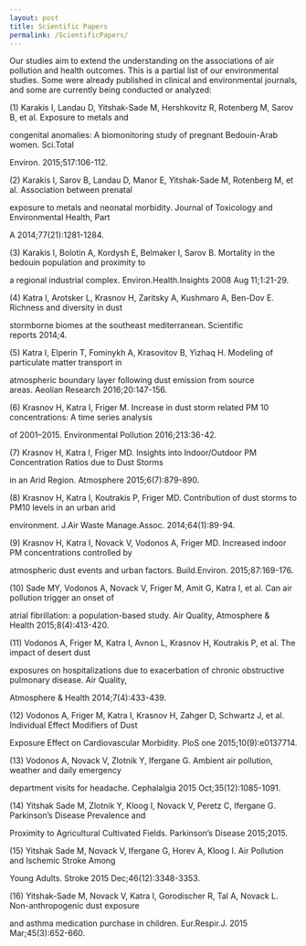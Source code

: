 ```yaml
---
layout: post
title: Scientific Papers
permalink: /ScientificPapers/
---
```


Our studies aim to extend the understanding on the associations of air pollution and health outcomes. This is a partial list of our environmental studies. Some were already published in clinical and environmental journals, and some are currently being conducted or analyzed:  

(1) Karakis I, Landau D, Yitshak-Sade M, Hershkovitz R, Rotenberg M, Sarov B, et al. Exposure to metals and

congenital anomalies: A biomonitoring study of pregnant Bedouin-Arab women. Sci.Total

Environ. 2015;517:106-112.

(2) Karakis I, Sarov B, Landau D, Manor E, Yitshak-Sade M, Rotenberg M, et al. Association between prenatal

exposure to metals and neonatal morbidity. Journal of Toxicology and Environmental Health, Part

A 2014;77(21):1281-1284.

(3) Karakis I, Bolotin A, Kordysh E, Belmaker I, Sarov B. Mortality in the bedouin population and proximity to

a regional industrial complex. Environ.Health.Insights 2008 Aug 11;1:21-29.

(4) Katra I, Arotsker L, Krasnov H, Zaritsky A, Kushmaro A, Ben-Dov E. Richness and diversity in dust

stormborne biomes at the southeast mediterranean. Scientific reports 2014;4.

(5) Katra I, Elperin T, Fominykh A, Krasovitov B, Yizhaq H. Modeling of particulate matter transport in

atmospheric boundary layer following dust emission from source areas. Aeolian Research 2016;20:147-156.

(6) Krasnov H, Katra I, Friger M. Increase in dust storm related PM 10 concentrations: A time series analysis

of 2001–2015. Environmental Pollution 2016;213:36-42.

(7) Krasnov H, Katra I, Friger MD. Insights into Indoor/Outdoor PM Concentration Ratios due to Dust Storms

in an Arid Region. Atmosphere 2015;6(7):879-890.

(8) Krasnov H, Katra I, Koutrakis P, Friger MD. Contribution of dust storms to PM10 levels in an urban arid

environment. J.Air Waste Manage.Assoc. 2014;64(1):89-94.

(9) Krasnov H, Katra I, Novack V, Vodonos A, Friger MD. Increased indoor PM concentrations controlled by

atmospheric dust events and urban factors. Build.Environ. 2015;87:169-176.

(10) Sade MY, Vodonos A, Novack V, Friger M, Amit G, Katra I, et al. Can air pollution trigger an onset of

atrial fibrillation: a population-based study. Air Quality, Atmosphere &amp; Health 2015;8(4):413-420.

(11) Vodonos A, Friger M, Katra I, Avnon L, Krasnov H, Koutrakis P, et al. The impact of desert dust

exposures on hospitalizations due to exacerbation of chronic obstructive pulmonary disease. Air Quality,

Atmosphere &amp; Health 2014;7(4):433-439.

(12) Vodonos A, Friger M, Katra I, Krasnov H, Zahger D, Schwartz J, et al. Individual Effect Modifiers of Dust

Exposure Effect on Cardiovascular Morbidity. PloS one 2015;10(9):e0137714.

(13) Vodonos A, Novack V, Zlotnik Y, Ifergane G. Ambient air pollution, weather and daily emergency

department visits for headache. Cephalalgia 2015 Oct;35(12):1085-1091.

(14) Yitshak Sade M, Zlotnik Y, Kloog I, Novack V, Peretz C, Ifergane G. Parkinson’s Disease Prevalence and

Proximity to Agricultural Cultivated Fields. Parkinson’s Disease 2015;2015.

(15) Yitshak Sade M, Novack V, Ifergane G, Horev A, Kloog I. Air Pollution and Ischemic Stroke Among

Young Adults. Stroke 2015 Dec;46(12):3348-3353.

(16) Yitshak-Sade M, Novack V, Katra I, Gorodischer R, Tal A, Novack L. Non-anthropogenic dust exposure

and asthma medication purchase in children. Eur.Respir.J. 2015 Mar;45(3):652-660.
